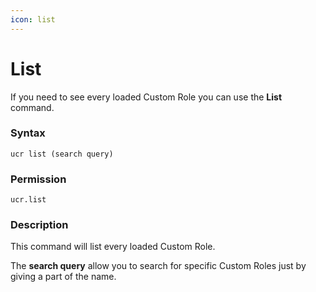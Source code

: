 ```yaml
---
icon: list
---
```


# List

If you need to see every loaded Custom Role you can use the **List** command.

### Syntax

```
ucr list (search query)
```

### Permission

```
ucr.list
```

### Description

This command will list every loaded Custom Role.

The **search query** allow you to search for specific Custom Roles just by giving a part of the name.

